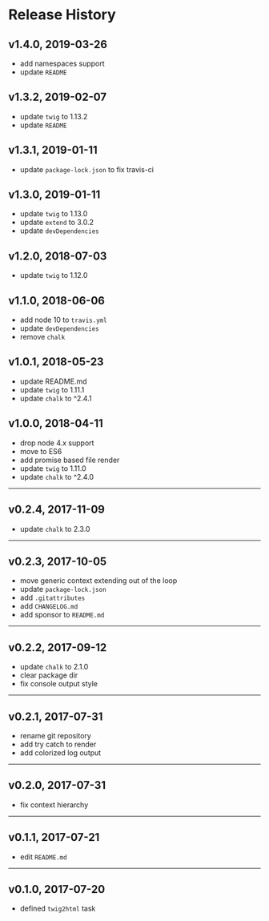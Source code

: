 # Release History

## v1.4.0, 2019-03-26
* add namespaces support
* update `README`

## v1.3.2, 2019-02-07
* update `twig` to 1.13.2
* update `README`

## v1.3.1, 2019-01-11
* update `package-lock.json` to fix travis-ci

## v1.3.0, 2019-01-11
* update `twig` to 1.13.0
* update `extend` to 3.0.2
* update `devDependencies`

## v1.2.0, 2018-07-03
* update `twig` to 1.12.0

## v1.1.0, 2018-06-06
* add node 10 to `travis.yml`
* update `devDependencies`
* remove `chalk`

## v1.0.1, 2018-05-23
* update README.md
* update `twig` to 1.11.1
* update `chalk` to ^2.4.1

## v1.0.0, 2018-04-11
* drop node 4.x support
* move to ES6
* add promise based file render
* update `twig` to 1.11.0
* update `chalk` to ^2.4.0

---

## v0.2.4, 2017-11-09
* update `chalk` to 2.3.0

---

## v0.2.3, 2017-10-05
* move generic context extending out of the loop
* update `package-lock.json`
* add `.gitattributes`
* add `CHANGELOG.md`
* add sponsor to `README.md`

---

## v0.2.2, 2017-09-12
* update `chalk` to 2.1.0
* clear package dir
* fix console output style

---

## v0.2.1, 2017-07-31
* rename git repository
* add try catch to render
* add colorized log output

---

## v0.2.0, 2017-07-31
* fix context hierarchy

---

## v0.1.1, 2017-07-21
* edit `README.md`

---

## v0.1.0, 2017-07-20
* defined `twig2html` task
